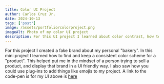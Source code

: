 ```yaml
---
title: Color UI Project
author: Carlos Cruz Jr.
date: 2024-10-13
tags: ['post']
image: /assets/portfolio/colorproject.png
imageAlt: Photo of my color UI project
description: For this UI project I learned about color contrast, how to apply color, and add photos in a UI Design.
---
```


For this project I created a fake brand about my personal "bakery". In this mini project I learned how to find and keep a consistent color scheme for a "product". This helped put me in the mindset of a person trying to sell a product, and display that brand in a UI friendly way. I also saw how you could use plug-ins to add things like emojis to my project. A link to the code-pen is for my UI above is <a href="https://codepen.io/cruz1508/pen/bGXqNGw">here</a>


